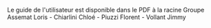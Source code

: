 Le guide de l'utilisateur est disponible dans le PDF à la racine
Groupe Assemat Loris -  Chiarlini Chloé - Piuzzi Florent - Vollant Jimmy
